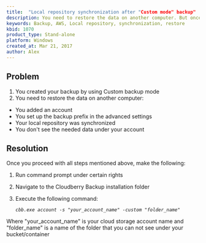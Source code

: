```yaml
---
title:  "Local repository synchronization after "Custom mode" backup"
description: You need to restore the data on another computer. But once you added the backup prefix you don't see anything under your account
keywords: Backup, AWS, Local repository, synchronization, restore
kbid: 1070
product_type: Stand-alone
platform: Windows
created_at: Mar 21, 2017
author: Alex
---
```


## Problem
1. You created your backup by using Custom backup mode
2. You need to restore the data on another computer:
  * You added an account
  * You set up the backup prefix in the advanced settings
  * Your local repository was synchronized
  * You don't see the needed data under your account

## Resolution
Once you proceed with all steps mentioned above, make the following:

1. Run command prompt under certain rights
2. Navigate to the Cloudberry Backup installation folder
3. Execute the following command:

    *```cbb.exe account -s "your_account_name" -custom "folder_name"```*

Where "your_account_name" is your cloud storage account name and "folder_name" is a name of the folder that you can not see under your bucket/container
